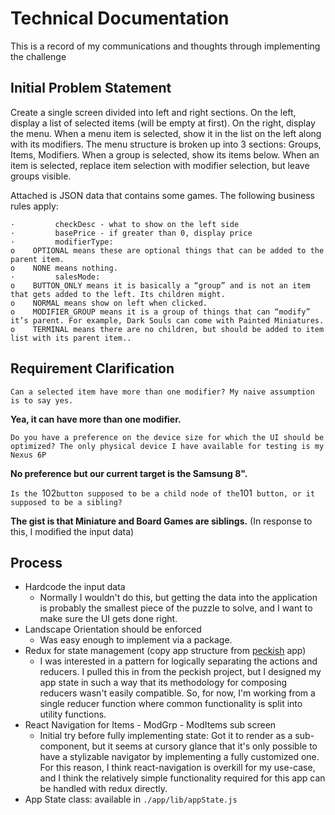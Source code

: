 # Technical Documentation

This is a record of my communications and thoughts through implementing the challenge

## Initial Problem Statement

Create a single screen divided into left and right sections. On the left, display a list of selected items (will be empty at first). On the right, display the menu. When a menu item is selected, show it in the list on the left along with its modifiers. The menu structure is broken up into 3 sections: Groups, Items, Modifiers. When a group is selected, show its items below. When an item is selected, replace item selection with modifier selection, but leave groups visible.

Attached is JSON data that contains some games. The following business rules apply:

```
·         checkDesc - what to show on the left side
·         basePrice - if greater than 0, display price
·         modifierType: 
o    OPTIONAL means these are optional things that can be added to the parent item.
o    NONE means nothing.
·         salesMode: 
o    BUTTON_ONLY means it is basically a “group” and is not an item that gets added to the left. Its children might.
o    NORMAL means show on left when clicked.
o    MODIFIER_GROUP means it is a group of things that can “modify” it’s parent. For example, Dark Souls can come with Painted Miniatures.
o    TERMINAL means there are no children, but should be added to item list with its parent item..
``` 


## Requirement Clarification

`Can a selected item have more than one modifier? My naive assumption is to say yes.`

**Yea, it can have more than one modifier.**

`Do you have a preference on the device size for which the UI should be optimized? The only physical device I have available for testing is my Nexus 6P`

**No preference but our current target is the Samsung 8".**

`Is the `102` button supposed to be a child node of the `101` button, or it supposed to be a sibling?`

**The gist is that Miniature and Board Games are siblings.**  (In response to this, I modified the input data)

## Process

- Hardcode the input data
    - Normally I wouldn't do this, but getting the data into the application is probably the smallest piece of the puzzle to solve, and I want to make sure the UI gets done right.
- Landscape Orientation should be enforced
    - Was easy enough to implement via a package.
- Redux for state management (copy app structure from [peckish](https://github.com/jlebensold/peckish) app)
    - I was interested in a pattern for logically separating the actions and reducers. I pulled this in from the peckish project, but I designed my app state in such a way that its methodology for composing reducers wasn't easily compatible. So, for now, I'm working from a single reducer function where common functionality is split into utility functions. 
- React Navigation for Items - ModGrp - ModItems  sub screen
    - Initial try before fully implementing state: Got it to render as a sub-component, but it seems at cursory glance that it's only possible to have a stylizable navigator by implementing a fully customized one. For this reason, I think react-navigation is overkill for my use-case, and I think the relatively simple functionality required for this app can be handled with redux directly.
- App State class: available in `./app/lib/appState.js`